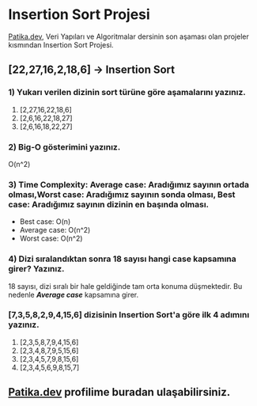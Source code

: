 # Insertion Sort Projesi

[Patika.dev](https://app.patika.dev/), Veri Yapıları ve Algoritmalar dersinin son aşaması olan projeler kısmından Insertion Sort Projesi.

## [22,27,16,2,18,6] -> Insertion Sort

### 1) Yukarı verilen dizinin sort türüne göre aşamalarını yazınız.

1. [2,27,16,22,18,6]
2. [2,6,16,22,18,27]
3. [2,6,16,18,22,27]

### 2) Big-O gösterimini yazınız.

O(n^2)

### 3) Time Complexity: Average case: Aradığımız sayının ortada olması,Worst case: Aradığımız sayının sonda olması, Best case: Aradığımız sayının dizinin en başında olması.

* Best case: O(n)
* Average case: O(n^2)
* Worst case: O(n^2)

### 4) Dizi sıralandıktan sonra 18 sayısı hangi case kapsamına girer? Yazınız.

18 sayısı, dizi sıralı bir hale geldiğinde tam orta konuma düşmektedir. Bu nedenle ***Average case*** kapsamına girer.

### [7,3,5,8,2,9,4,15,6] dizisinin Insertion Sort'a göre ilk 4 adımını yazınız.

1. [2,3,5,8,7,9,4,15,6]
2. [2,3,4,8,7,9,5,15,6]
3. [2,3,4,5,7,9,8,15,6]
4. [2,3,4,5,6,9,8,15,7]

## [Patika.dev](https://app.patika.dev/ozkardes) profilime buradan ulaşabilirsiniz.